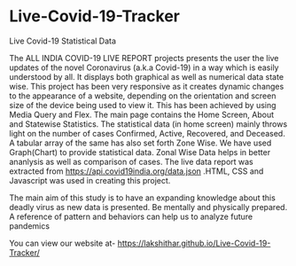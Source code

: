 # Live-Covid-19-Tracker
Live Covid-19 Statistical Data

The ALL INDIA COVID-19 LIVE REPORT projects presents the user the live updates of the novel Coronavirus (a.k.a Covid-19) in a way which is easily understood by all. It displays both graphical as well as numerical data state wise. This project has been very responsive as it creates dynamic changes to the appearance of a website, depending on the orientation and screen size of the device being used to view it. This has been achieved by using Media Query and Flex. The main page contains the Home Screen, About and Statewise Statistics. The statistical data (in home screen) mainly throws light on the number of cases Confirmed,  Active, Recovered, and Deceased. A tabular array of the same has also set forth Zone Wise. We have used Graph(Chart) to provide statistical data. Zonal Wise Data helps in better ananlysis as well as comparison of cases. The live data report was extracted from https://api.covid19india.org/data.json .HTML, CSS and Javascript was used in creating this project. 


The main aim of this study is to have an expanding knowledge about this deadly virus as new data is presented. Be mentally and physically prepared. A reference of pattern and behaviors can help us to analyze future pandemics

You can view our website at-
https://lakshithar.github.io/Live-Covid-19-Tracker/









